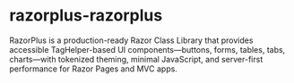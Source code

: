 # razorplus-razorplus
RazorPlus is a production-ready Razor Class Library that provides accessible TagHelper-based UI components—buttons, forms, tables, tabs, charts—with tokenized theming, minimal JavaScript, and server-first performance for Razor Pages and MVC apps.
